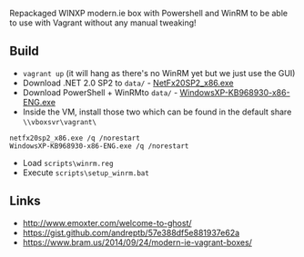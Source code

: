 Repackaged WINXP modern.ie box with Powershell and WinRM to be able to use with Vagrant without any manual tweaking!

Build
-----

* `vagrant up` (it will hang as there's no WinRM yet but we just use the GUI)
* Download .NET 2.0 SP2 to `data/` - [NetFx20SP2_x86.exe](https://www.microsoft.com/en-us/download/details.aspx?id=1639)
* Download PowerShell + WinRMto `data/` - [WindowsXP-KB968930-x86-ENG.exe](https://www.microsoft.com/en-us/download/details.aspx?id=16818)
* Inside the VM, install those two which can be found in the default share `\\vboxsvr\vagrant\`
```
netfx20sp2_x86.exe /q /norestart
WindowsXP-KB968930-x86-ENG.exe /q /norestart
```
* Load `scripts\winrm.reg`
* Execute `scripts\setup_winrm.bat`

Links
-----

* http://www.emoxter.com/welcome-to-ghost/
* https://gist.github.com/andreptb/57e388df5e881937e62a
* https://www.bram.us/2014/09/24/modern-ie-vagrant-boxes/
